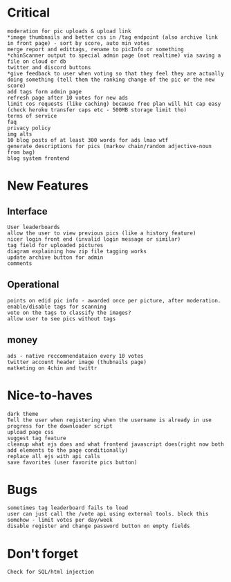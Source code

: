 # Critical
    moderation for pic uploads & upload link
    *image thumbnails and better css in /tag endpoint (also archive link in front page) - sort by score, auto min votes
    merge report and edittags, rename to picInfo or something
    *chinScanner output to special admin page (not realtime) via saving a file on cloud or db
    twitter and discord buttons
    *give feedback to user when voting so that they feel they are actually doing something (tell them the ranking change of the pic or the new score)
    add tags form admin page
    refresh page after 10 votes for new ads
    limit cos requests (like caching) because free plan will hit cap easy (check heroku transfer caps etc - 500MB storage limit tho)
    terms of service
    faq
    privacy policy
    img alts 
    10 blog posts of at least 300 words for ads lmao wtf
    generate descriptions for pics (markov chain/random adjective-noun from bag)
    blog system frontend

# New Features

## Interface
    User leaderboards
    allow the user to view previous pics (like a history feature)
    nicer login front end (invalid login message or similar)
    tag field for uploaded pictures
    diagram explaining how zip file tagging works
    update archive button for admin
    comments

    
## Operational
    points on edid pic info - awarded once per picture, after moderation.
    enable/disable tags for scanning
    vote on the tags to classify the images?
    allow user to see pics without tags

## money
    ads - native reccomnendataion every 10 votes
    twitter account header image (thubnails page)
    matketing on 4chin and twittr


# Nice-to-haves
    dark theme
    Tell the user when registering when the username is already in use
    progress for the downloader script
    upload page css
    suggest tag feature
    cleanup what ejs does and what frontend javascript does(right now both add elements to the page conditionally)
    replace all ejs with api calls
    save favorites (user favorite pics button)

# Bugs
    sometimes tag leaderboard fails to load
    user can just call the /vote api using external tools. block this somehow - limit votes per day/week
    disable register and change password button on empty fields

# Don't forget
    Check for SQL/html injection